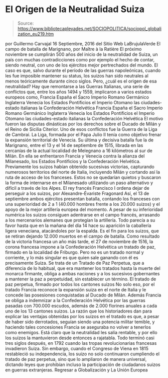 # El Origen de la Neutralidad Suiza

> Source: https://www.bibliotecapleyades.net/SOCIOPOLITICA/sociopol_globalization_eu219.htm

por Guillermo Carvajal 16 Septiembre, 2016 del Sitio Web LaBrujulaVerde
El campo de batalla de Marignano,
por Maître à la Ratière
El próximo noviembre se cumplirán 500 años del inicio de la neutralidad de Suiza, un país con muchas contradicciones como por ejemplo el hecho de contar, siendo neutral, con uno de los ejércitos mejor pertrechados del mundo.
El caso es que, salvo durante el período de las guerras napoleónicas, cuando les fue imposible mantener su status, los suizos han sido neutrales al menos teóricamente durante cinco siglos.
Pero, ¿cuál es el origen de esa neutralidad? Hay que remontarse a las Guerras Italianas, una serie de conflictos que, entre los años 1494 y 1559, implicaron a varios estados europeos como,
Francia España el Sacro Imperio Romano Germánico Inglaterra Venecia los Estados Pontificios el Imperio Otomano las ciudades-estado italianas la Confederación Helvética
Francia
España
el Sacro Imperio Romano Germánico
Inglaterra
Venecia
los Estados Pontificios
el Imperio Otomano
las ciudades-estado italianas
la Confederación Helvética
El motivo fueron las disputas dinásticas por los derechos sobre el Ducado de Milán y el Reino de Sicilia Citerior.
Uno de esos conflictos fue la Guerra de la Liga de Cambrai.
La Liga, formada por el Papa Julio II tenía como objetivo frenar la expansión territorial de Venecia. Su última y decisiva batalla fue la de Marignano, entre el 13 y el 14 de septiembre de 1515, librada en las cercanías de la actual localidad de Melegnano a 16 kilómetros al sur de Milán.
En ella se enfrentaron Francia y Venecia contra la alianza del Milanesado, los Estados Pontificios y la Confederación Helvética.
Previamente los suizos habían obtenido sucesivas victorias, capturando numerosos territorios del norte de Italia, incluyendo Milán y cortando así la ruta de acceso de los franceses.
Estos no se quedarían quietos y buscaron la forma de internarse en el Milanesado utilizando un paso alternativo y difícil a través de los Alpes.
El rey francés Francisco I
ordena dejar de perseguir a los suizos,
por Alexandre-Évariste Fragonard
Así, el 13 de septiembre ambos ejércitos presentan batalla, contando los franceses con una superioridad de 2 a 1 (40.000 hombres frente a los 20.000 suizos) y el apoyo de la mejor artillería europea del momento.
A pesar de su inferioridad numérica los suizos consiguen adentrarse en el campo francés, arrasando a los mercenarios alemanes que protegían la artillería.
Todo parecía a su favor hasta que en la mañana del día 14 hace su aparición la caballería ligera veneciana, atacándoles por la espalda. Es el fin para los suizos, que se retiran dejando 12.000 muertos en el campo de batalla.
Como resultado de la victoria francesa un año más tarde, el 27 de noviembre de 1516, la corona francesa impone a la Confederación Helvética un tratado de paz, firmado en la localidad de Friburgo.
Pero no es un tratado normal y corriente, y lo más singular es que quien sale ganando con él es precisamente Suiza.
Se trata de un Tratado de Paz Perpetua, que a diferencia de lo habitual, que era mantener los tratados hasta la muerte del monarca firmante, obliga a ambas naciones y a los sucesivos gobernantes a mantener la paz a perpetuidad, sin establecer un término.
El tratado de paz perpetua, firmado por todos los cantones suizos
No solo eso, por el tratado Francia reconoce la expansión suiza en el norte de Italia y le concede las posesiones conquistadas al Ducado de Milán.
Además Francia se obliga a indemnizar a la Confederación Helvética por las guerras pasadas con 700.000 escudos, además de 2.000 florines anuales a cada uno de los 13 cantones suizos.
La razón que los historiadores dan para explicar las ventajas obtenidas por los suizos en el tratado es que, a pesar de haber sido derrotados, seguían siendo una potencia militar temible, y haciendo tales concesiones Francia se aseguraba no volver a tenerlos como enemigos.
Está claro que la neutralidad les salía rentable, y por ello los suizos la mantuvieron desde entonces a rajatabla.
Todo terminó casi tres siglos después, en 1792 cuando las tropas revolucionarias francesas invadieron Suiza.
Sin embargo, cuando el Congreso de Viena en 1815 restableció su independencia, los suizo no solo continuaron cumpliendo el tratado de paz perpetua, sino que lo ampliaron de manera universal, dictando leyes que prohibían incluso la participación de ciudadanos suizos en guerras extranjeras.
Regresar a Globalización y La Unión Europea
